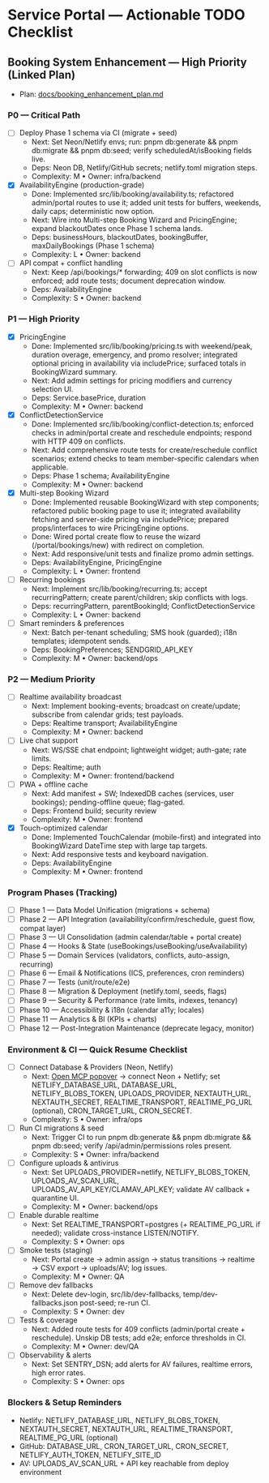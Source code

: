 # Service Portal — Actionable TODO Checklist

## Booking System Enhancement — High Priority (Linked Plan)
- Plan: [docs/booking_enhancement_plan.md](./booking_enhancement_plan.md)

### P0 — Critical Path
- [ ] Deploy Phase 1 schema via CI (migrate + seed)
  - Next: Set Neon/Netlify envs; run: pnpm db:generate && pnpm db:migrate && pnpm db:seed; verify scheduledAt/isBooking fields live.
  - Deps: Neon DB, Netlify/GitHub secrets; netlify.toml migration steps.
  - Complexity: M • Owner: infra/backend
- [x] AvailabilityEngine (production-grade)
  - Done: Implemented src/lib/booking/availability.ts; refactored admin/portal routes to use it; added unit tests for buffers, weekends, daily caps; deterministic now option.
  - Next: Wire into Multi-step Booking Wizard and PricingEngine; expand blackoutDates once Phase 1 schema lands.
  - Deps: businessHours, blackoutDates, bookingBuffer, maxDailyBookings (Phase 1 schema)
  - Complexity: L • Owner: backend
- [ ] API compat + conflict handling
  - Next: Keep /api/bookings/* forwarding; 409 on slot conflicts is now enforced; add route tests; document deprecation window.
  - Deps: AvailabilityEngine
  - Complexity: S • Owner: backend

### P1 — High Priority
- [x] PricingEngine
  - Done: Implemented src/lib/booking/pricing.ts with weekend/peak, duration overage, emergency, and promo resolver; integrated optional pricing in availability via includePrice; surfaced totals in BookingWizard summary.
  - Next: Add admin settings for pricing modifiers and currency selection UI.
  - Deps: Service.basePrice, duration
  - Complexity: M • Owner: backend
- [x] ConflictDetectionService
  - Done: Implemented src/lib/booking/conflict-detection.ts; enforced checks in admin/portal create and reschedule endpoints; respond with HTTP 409 on conflicts.
  - Next: Add comprehensive route tests for create/reschedule conflict scenarios; extend checks to team member-specific calendars when applicable.
  - Deps: Phase 1 schema; AvailabilityEngine
  - Complexity: M • Owner: backend
- [x] Multi-step Booking Wizard
  - Done: Implemented reusable BookingWizard with step components; refactored public booking page to use it; integrated availability fetching and server-side pricing via includePrice; prepared props/interfaces to wire PricingEngine options.
  - Done: Wired portal create flow to reuse the wizard (/portal/bookings/new) with redirect on completion.
  - Next: Add responsive/unit tests and finalize promo admin settings.
  - Deps: AvailabilityEngine, PricingEngine
  - Complexity: L • Owner: frontend
- [ ] Recurring bookings
  - Next: Implement src/lib/booking/recurring.ts; accept recurringPattern; create parent/children; skip conflicts with logs.
  - Deps: recurringPattern, parentBookingId; ConflictDetectionService
  - Complexity: L • Owner: backend
- [ ] Smart reminders & preferences
  - Next: Batch per-tenant scheduling; SMS hook (guarded); i18n templates; idempotent sends.
  - Deps: BookingPreferences; SENDGRID_API_KEY
  - Complexity: M • Owner: backend/ops

### P2 — Medium Priority
- [ ] Realtime availability broadcast
  - Next: Implement booking-events; broadcast on create/update; subscribe from calendar grids; test payloads.
  - Deps: Realtime transport; AvailabilityEngine
  - Complexity: M • Owner: backend
- [ ] Live chat support
  - Next: WS/SSE chat endpoint; lightweight widget; auth-gate; rate limits.
  - Deps: Realtime; auth
  - Complexity: M • Owner: frontend/backend
- [ ] PWA + offline cache
  - Next: Add manifest + SW; IndexedDB caches (services, user bookings); pending-offline queue; flag-gated.
  - Deps: Frontend build; security review
  - Complexity: M • Owner: frontend
- [x] Touch-optimized calendar
  - Done: Implemented TouchCalendar (mobile-first) and integrated into BookingWizard DateTime step with large tap targets.
  - Next: Add responsive tests and keyboard navigation.
  - Deps: AvailabilityEngine
  - Complexity: M • Owner: frontend

### Program Phases (Tracking)
- [ ] Phase 1 — Data Model Unification (migrations + schema)
- [ ] Phase 2 — API Integration (availability/confirm/reschedule, guest flow, compat layer)
- [ ] Phase 3 — UI Consolidation (admin calendar/table + portal create)
- [ ] Phase 4 — Hooks & State (useBookings/useBooking/useAvailability)
- [ ] Phase 5 — Domain Services (validators, conflicts, auto-assign, recurring)
- [ ] Phase 6 — Email & Notifications (ICS, preferences, cron reminders)
- [ ] Phase 7 — Tests (unit/route/e2e)
- [ ] Phase 8 — Migration & Deployment (netlify.toml, seeds, flags)
- [ ] Phase 9 — Security & Performance (rate limits, indexes, tenancy)
- [ ] Phase 10 — Accessibility & i18n (calendar a11y; locales)
- [ ] Phase 11 — Analytics & BI (KPIs + charts)
- [ ] Phase 12 — Post-Integration Maintenance (deprecate legacy, monitor)

### Environment & CI — Quick Resume Checklist
- [ ] Connect Database & Providers (Neon, Netlify)
  - Next: [Open MCP popover](#open-mcp-popover) → connect Neon + Netlify; set NETLIFY_DATABASE_URL, DATABASE_URL, NETLIFY_BLOBS_TOKEN, UPLOADS_PROVIDER, NEXTAUTH_URL, NEXTAUTH_SECRET, REALTIME_TRANSPORT, REALTIME_PG_URL (optional), CRON_TARGET_URL, CRON_SECRET.
  - Complexity: S • Owner: infra/ops
- [ ] Run CI migrations & seed
  - Next: Trigger CI to run pnpm db:generate && pnpm db:migrate && pnpm db:seed; verify /api/admin/permissions roles present.
  - Complexity: S • Owner: infra/backend
- [ ] Configure uploads & antivirus
  - Next: Set UPLOADS_PROVIDER=netlify, NETLIFY_BLOBS_TOKEN, UPLOADS_AV_SCAN_URL, UPLOADS_AV_API_KEY/CLAMAV_API_KEY; validate AV callback + quarantine UI.
  - Complexity: M • Owner: backend/ops
- [ ] Enable durable realtime
  - Next: Set REALTIME_TRANSPORT=postgres (+ REALTIME_PG_URL if needed); validate cross-instance LISTEN/NOTIFY.
  - Complexity: S • Owner: ops
- [ ] Smoke tests (staging)
  - Next: Portal create → admin assign → status transitions → realtime → CSV export → uploads/AV; log issues.
  - Complexity: M • Owner: QA
- [ ] Remove dev fallbacks
  - Next: Delete dev-login, src/lib/dev-fallbacks, temp/dev-fallbacks.json post-seed; re-run CI.
  - Complexity: S • Owner: dev
- [ ] Tests & coverage
  - Next: Added route tests for 409 conflicts (admin/portal create + reschedule). Unskip DB tests; add e2e; enforce thresholds in CI.
  - Complexity: M • Owner: dev/QA
- [ ] Observability & alerts
  - Next: Set SENTRY_DSN; add alerts for AV failures, realtime errors, high error rates.
  - Complexity: S • Owner: ops

### Blockers & Setup Reminders
- Netlify: NETLIFY_DATABASE_URL, NETLIFY_BLOBS_TOKEN, NEXTAUTH_SECRET, NEXTAUTH_URL, REALTIME_TRANSPORT, REALTIME_PG_URL (optional)
- GitHub: DATABASE_URL, CRON_TARGET_URL, CRON_SECRET, NETLIFY_AUTH_TOKEN, NETLIFY_SITE_ID
- AV: UPLOADS_AV_SCAN_URL + API key reachable from deploy environment
